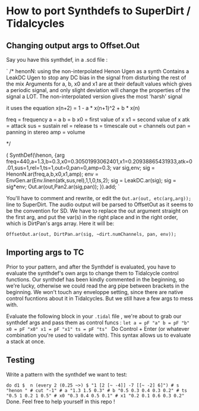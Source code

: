 # How to port Synthdefs to SuperDirt / Tidalcycles

## Changing output args to Offset.Out 

Say you have this synthdef, in a .scd file :

`
/*
henonN: using the non-interpolated Henon Ugen as a synth
Contains a LeakDC Ugen to stop any DC bias in the signal from disturbing the rest of the mix
Arguments for a, b, x0 and x1 are at their default values which gives a periodic signal, and only slight deviation will change the properties of the signal a LOT.
The non-interpolated version gives the most 'harsh' signal

it uses the equation x(n+2) = 1 - a * x(n+1)^2 + b * x(n)

freq = frequency
a = a
b = b
x0 = first value of x
x1 = second value of x
atk = attack
sus = sustain
rel = release
ts = timescale
out = channels out
pan = panning in stereo
amp = volume

*/

(
SynthDef(\henon,
	{arg freq=440,a=1.3,b=0.3,x0=0.30501993062401,x1=0.20938865431933,atk=0.01,sus=1,rel=1,ts=1,out=0,pan=0,amp=0.3;
		var sig,env;
		sig = HenonN.ar(freq,a,b,x0,x1,amp);
		env = EnvGen.ar(Env.linen(atk,sus,rel),1,1,0,ts,2);
		sig = LeakDC.ar(sig);
		sig = sig*env;
		Out.ar(out,Pan2.ar(sig,pan));
}).add;
`

You'll have to comment and rewrite, or edit the `Out.ar(out, etc(arg,arg));` line to SuperDirt. 
The audio output will be parsed to OffsetOut as it seems to be the convention for SD.
We have to replace the out argument straight on the first arg, and put the var(s) in the right place and in the right order, which is DirtPan's args array. Here it will be:

` OffsetOut.ar(out, DirtPan.ar(sig, ~dirt.numChannels, pan, env)); `

## Importing args to TC

Prior to your pattern, and after the Synthdef is evaluated, you have to evaluate the synthdef's own args to change them to Tidalcycle control functions. 
Our synthdef has been kindly commented in the beginning, so we're lucky, otherwise we could read the arg pipe between brackets in the beginning. 
We won't touch any enveloppe setting, since there are native control fucntions about it in Tidalcycles. But we still have a few args to mess with.

Evaluate the following block in your `.tidal` file , we're about to grab our synthdef args and pass them as control funcs :
`let
  a = pF "a"
  b = pF "b"
  x0 = pF "x0"
  x1 = pF "x1"
  ts = pF "ts"
  `
  Do Control + Enter (or whatever combination you're used to validate with). This syntax allows us to evaluate a stack at once.
  
  ## Testing
  
  Write a pattern with the synthdef we want to test:
  
  `do
   d1 $ 
      n (every 2 (0.25 ~>) $ "1 [2 [~ -4]] -7 [[~ -2] 6]") #
      s "henon "
      # cut "-1"
      # a "1.3 1.5 0.3"
      # b "0.5 0.3 0.4 0.3 0.2"
      # ts "0.5 1 0.2 1 0.5"
      # x0 "0.3 0.4 0.5 0.1"
      # x1 "0.2 0.1 0.6 0.3 0.2"
`
Done. 
Feel free to help yourself in this repo !

